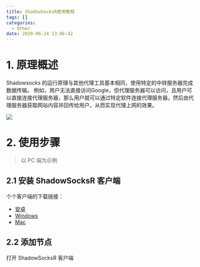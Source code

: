 ```yaml
---
title: ShadowSocksR使用教程
tags: []
categories:
  - Other
date: 2020-06-24 13:06:42
---
```


# 1. 原理概述

Shadowsocks 的运行原理与其他代理工具基本相同，使用特定的中转服务器完成数据传输。 例如，用户无法直接访问Google，但代理服务器可以访问，且用户可以直接连接代理服务器，那么用户就可以通过特定软件连接代理服务器，然后由代理服务器获取网站内容并回传给用户，从而实现代理上网的效果。

![](https://bingtaoli.github.io/2016/11/23/shadowsocks%E5%AE%9E%E7%8E%B0%E5%8E%9F%E7%90%86/shadowsocks.png)

# 2. 使用步骤

> 以 PC 端为示例

## 2.1 安装 ShadowSocksR 客户端

个个客户端的下载链接：

- [安卓](http://23.91.23.40:8080/Maying.apk)
- [Windows](https://github.com/shadowsocksrr/shadowsocksr-csharp/releases/tag/4.8.0)
- [Mac](https://github.com/qinyuhang/ShadowsocksX-NG-R/releases)

## 2.2 添加节点

打开 ShadowSocksR 客户端


